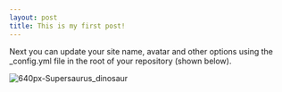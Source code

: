 ```yaml
---
layout: post
title: This is my first post!
---
```


Next you can update your site name, avatar and other options using the _config.yml file in the root of your repository (shown below).

![640px-Supersaurus_dinosaur](C:\Users\nbusch\Documents\Github\testosaurus.github.io\_posts\640px-Supersaurus_dinosaur.png)

